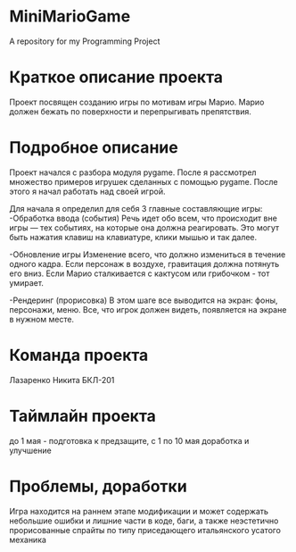 # MiniMarioGame
A repository for my Programming Project


# Краткое описание проекта
Проект посвящен созданию игры по мотивам игры Марио. Марио должен бежать по поверхности и перепрыгивать препятствия.
# Подробное описание
Проект начался с разбора модуля pygame.
После я рассмотрел множество примеров игрушек сделанных с помощью pygame.
После этого я начал работать над своей игрой.

Для начала я определил для себя 3 главные составляющие игры:
-Обработка ввода (события)
Речь идет обо всем, что происходит вне игры — тех событиях, на которые она должна реагировать. Это могут быть нажатия клавиш на клавиатуре, клики мышью и так далее.

-Обновление игры
Изменение всего, что должно измениться в течение одного кадра. Если персонаж в воздухе, гравитация должна потянуть его вниз. Если Марио сталкивается с кактусом или грибочком - тот умирает.

-Рендеринг (прорисовка)
В этом шаге все выводится на экран: фоны, персонажи, меню. Все, что игрок должен видеть, появляется на экране в нужном месте.


# Команда проекта
Лазаренко Никита БКЛ-201

# Таймлайн проекта
до 1 мая - подготовка к предзащите,
с 1 по 10 мая доработка и улучшение

# Проблемы, доработки
 Игра находится на раннем этапе модификации и может содержать небольшие ошибки и лишние части в коде, баги, а также неэстетично прорисованные спрайты по типу приседающего итальянского усатого механика
